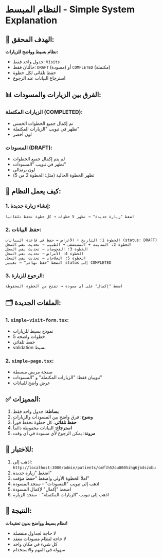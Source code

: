 # النظام المبسط - Simple System Explanation

## 🎯 الهدف المحقق:

**نظام بسيط وواضح للزيارات:**
- جدول واحد فقط: `Visits`
- حالتان فقط: `DRAFT` (مسودة) أو `COMPLETED` (مكتملة)
- حفظ تلقائي لكل خطوة
- استرجاع البيانات عند الرجوع

## 📊 الفرق بين الزيارات والمسودات:

### الزيارات المكتملة (COMPLETED):
- تم إكمال جميع الخطوات الخمس
- تظهر في تبويب "الزيارات المكتملة"
- لون أخضر

### المسودات (DRAFT):
- لم يتم إكمال جميع الخطوات
- تظهر في تبويب "المسودات"
- لون برتقالي
- تظهر الخطوة الحالية (مثل: الخطوة 2 من 5)

## 🔄 كيف يعمل النظام:

### 1. إنشاء زيارة جديدة:
```
اضغط "زيارة جديدة" → تظهر 5 خطوات → كل خطوة تحفظ تلقائياً
```

### 2. حفظ البيانات:
```
الخطوة 1: التاريخ + الأعراض → حفظ في قاعدة البيانات (status: DRAFT)
الخطوة 2: المدينة + المستشفى + الطبيب → تحديث نفس السجل
الخطوة 3: الفحوصات → تحديث نفس السجل
الخطوة 4: الأمراض → تحديث نفس السجل
الخطوة 5: العلاجات → تحديث نفس السجل
الضغط "حفظ نهائي" → تغيير status إلى COMPLETED
```

### 3. الرجوع للزيارة:
```
اضغط "إكمال" على أي مسودة → تفتح من الخطوة المحفوظة
```

## 🗂️ الملفات الجديدة:

### 1. `simple-visit-form.tsx`:
- نموذج بسيط للزيارات
- 5 خطوات واضحة
- حفظ تلقائي
- validation بسيط

### 2. `simple-page.tsx`:
- صفحة مريض مبسطة
- تبويبان فقط: "الزيارات المكتملة" و "المسودات"
- عرض واضح للبيانات

## ✅ المميزات:

1. **بساطة**: جدول واحد فقط
2. **وضوح**: فرق واضح بين المسودات والزيارات
3. **حفظ تلقائي**: كل خطوة تحفظ فوراً
4. **استرجاع**: البيانات محفوظة دائماً
5. **مرونة**: يمكن الرجوع لأي مسودة في أي وقت

## 🧪 للاختبار:

1. اذهب إلى: `http://localhost:3000/admin/patients/cmflh52ou0005ihg6jbdszxbu`
2. اضغط "زيارة جديدة"
3. املأ الخطوة الأولى واضغط "حفظ مؤقت"
4. اذهب إلى تبويب "المسودات" - ستجد المسودة
5. اضغط "إكمال" لإكمال المسودة
6. اذهب إلى تبويب "الزيارات المكتملة" - ستجد الزيارة

## 🎉 النتيجة:

**نظام بسيط وواضح بدون تعقيدات!**
- لا حاجة لجداول منفصلة
- لا حاجة لنظام مسودات معقد
- كل شيء في مكان واحد
- سهولة في الفهم والاستخدام
